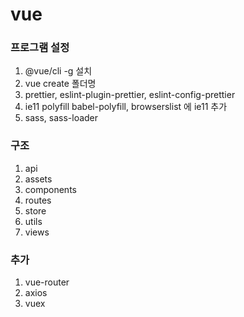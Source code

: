 # vue

### 프로그램 설정

1. @vue/cli -g 설치
2. vue create 폴더명
3. prettier, eslint-plugin-prettier, eslint-config-prettier
4. ie11 polyfill
   babel-polyfill, browserslist 에 ie11 추가
5. sass, sass-loader

### 구조
1. api
2. assets
3. components
4. routes
5. store
6. utils
7. views

### 추가
1. vue-router
2. axios
3. vuex